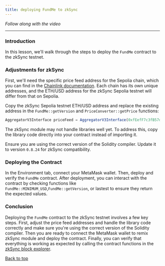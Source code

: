 ```yaml
---
title: deploying FundMe to zkSync
---
```


_Follow along with the video_

---

<a name="top"></a>
### Introduction
In this lesson, we'll walk through the steps to deploy the `FundMe` contract to the zkSync testnet.

### Adjustments for zkSync

First, we'll need the specific price feed address for the Sepolia chain, which you can find in the [Chainlink documentation](https://docs.chain.link/data-feeds/price-feeds/addresses?network=zksync&page=1). Each chain has its own unique addresses, and the ETH/USD address for the zkSync Sepolia testnet will differ from that on Sepolia.

Copy the zkSync Sepolia testnet ETH/USD address and replace the existing address in the `FundMe::getVersion` and `PriceConverter::getPrice` functions:

```js
AggregatorV3Interface priceFeed = AggregatorV3Interface(0xfEefF7c3fB57d18C5C6Cdd71e45D2D0b4F9377bF); // Add ETH/USD zkSync Sepolia address here
```

The zkSync module may not handle libraries well yet. To address this, copy the library code directly into your contract instead of importing it.

Ensure you are using the correct version of the Solidity compiler. Update it to version `0.8.24` for zkSync compatibility.

### Deploying the Contract

In the Environment tab, connect your MetaMask wallet. Then, deploy and verify the `FundMe` contract. After deployment, you can interact with the contract by checking functions like `FundMe::MINIMUM_USD`,`FundMe::getVersion`, or lastest to ensure they return the expected values.

### Conclusion
Deploying the `FundMe` contract to the zkSync testnet involves a few key steps. First, adjust the price feed addresses and handle the library code correctly and make sure you're using the correct version of the Solidity compiler. Then you are ready to connect the MetaMask wallet to remix zkSync module and deploy the contract. Finally, you can verify that everything is working as expected by calling the contract functions in the [zkSync block explorer](https://sepolia.explorer.zksync.io/).

[Back to top](#top)
